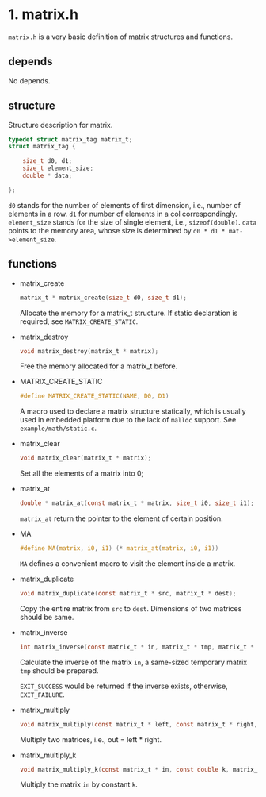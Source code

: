# 1. matrix.h
`matrix.h` is a very basic definition of matrix structures and functions.

## depends
No depends.

## structure
Structure description for matrix.

```C
typedef struct matrix_tag matrix_t;
struct matrix_tag {

	size_t d0, d1;
	size_t element_size;
	double * data;

};
```
`d0` stands for the number of elements of first dimension, i.e., number of elements in a row. `d1` for number of elements in a col correspondingly. `element_size` stands for the size of single element, i.e., `sizeof(double)`. `data` points to the memory area, whose size is determined by `d0 * d1 * mat->element_size`.

## functions
* matrix_create
   ```C
   matrix_t * matrix_create(size_t d0, size_t d1);
   ```
   Allocate the memory for a matrix_t structure. If static declaration is required, see `MATRIX_CREATE_STATIC`.

* matrix_destroy
   ```C
   void matrix_destroy(matrix_t * matrix);
   ```
   Free the memory allocated for a matrix_t before.

* MATRIX_CREATE_STATIC
   ```C
   #define MATRIX_CREATE_STATIC(NAME, D0, D1)
   ```
   A macro used to declare a matrix structure statically, which is usually used in embedded platform due to the lack of `malloc` support. See `example/math/static.c`.

* matrix_clear
   ```C
   void matrix_clear(matrix_t * matrix);
   ```
   Set all the elements of a matrix into 0;

* matrix_at
   ```C
   double * matrix_at(const matrix_t * matrix, size_t i0, size_t i1);
   ```
   `matrix_at` return the pointer to the element of certain position.

* MA
   ```C
   #define MA(matrix, i0, i1) (* matrix_at(matrix, i0, i1))
   ```
   `MA` defines a convenient macro to visit the element inside a matrix.

* matrix_duplicate
   ```C
   void matrix_duplicate(const matrix_t * src, matrix_t * dest);
   ```
   Copy the entire matrix from `src` to `dest`. Dimensions of two matrices should be same.

* matrix_inverse
   ```C
   int matrix_inverse(const matrix_t * in, matrix_t * tmp, matrix_t * out);
   ```
   Calculate the inverse of the matrix `in`, a same-sized temporary matrix `tmp` should be prepared.

   `EXIT_SUCCESS` would be returned if the inverse exists, otherwise, `EXIT_FAILURE`.

* matrix_multiply
   ```C
   void matrix_multiply(const matrix_t * left, const matrix_t * right, matrix_t * out);
   ```
   Multiply two matrices, i.e., out = left * right.

* matrix_multiply_k
   ```C
   void matrix_multiply_k(const matrix_t * in, const double k, matrix_t * out);
   ```
   Multiply the matrix `in` by constant `k`.

